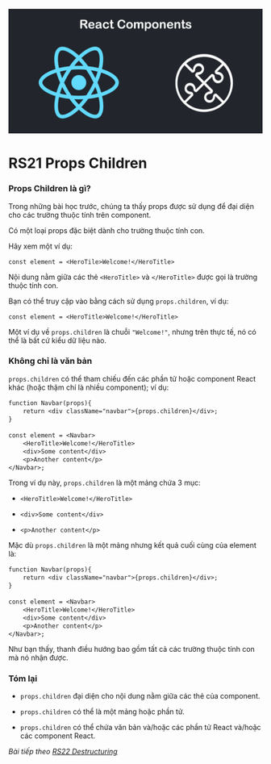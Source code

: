 ![Create-HTML-1](images/components.jpg) 

# RS21 Props Children

### Props Children là gì?

Trong những bài học trước, chúng ta thấy props được sử dụng để đại diện cho các trường thuộc tính trên component.

Có một loại props đặc biệt dành cho trường thuộc tính con. 

Hãy xem một ví dụ:

```
const element = <HeroTile>Welcome!</HeroTitle>
```

Nội dung nằm giữa các thẻ `<HeroTitle>` và `</HeroTitle>` được gọi là trường thuộc tính con.

Bạn có thể truy cập vào bằng cách sử dụng `props.children`, ví dụ:

```
const element = <HeroTitle>Welcome!</HeroTitle>
```

Một ví dụ về `props.children` là chuỗi `"Welcome!"`, nhưng trên thực tế, nó có thể là bất cứ kiểu dữ liệu nào.

### Không chỉ là văn bản

`props.children` có thể tham chiếu đến các phần tử hoặc component React khác (hoặc thậm chí là nhiều component); ví dụ:

```
function Navbar(props){
    return <div className="navbar">{props.children}</div>;
}

const element = <Navbar>
    <HeroTitle>Welcome!</HeroTitle>
    <div>Some content</div>
    <p>Another content</p>
</Navbar>;
```
Trong ví dụ này, `props.children` là một mảng chứa 3 mục:

- `<HeroTitle>Welcome!</HeroTitle>`

- `<div>Some content</div>`

- `<p>Another content</p>`

Mặc dù `props.children` là một mảng nhưng kết quả cuối cùng của element là:

```
function Navbar(props){
    return <div className="navbar">{props.children}</div>;
}

const element = <Navbar>
    <HeroTitle>Welcome!</HeroTitle>
    <div>Some content</div>
    <p>Another content</p>
</Navbar>;
```

Như bạn thấy, thanh điều hướng bao gồm tất cả các trường thuộc tính con mà nó nhận được.

### Tóm lại

- `props.children` đại diện cho nội dung nằm giữa các thẻ của component.

- `props.children` có thể là một mảng hoặc phần tử.

- `props.children` có thể chứa văn bản và/hoặc các phần tử React và/hoặc các component React.

*Bài tiếp theo [RS22 Destructuring](/lesson/session/session_022_props_destructuring.md)*
